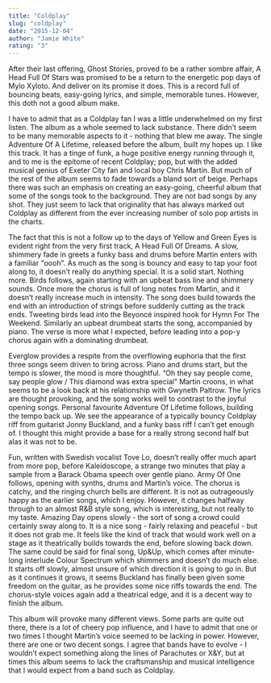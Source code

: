 ```yaml
---
title: "Coldplay"
slug: "coldplay"
date: "2015-12-04"
author: "Jamie White"
rating: "3"
---
```


After their last offering, Ghost Stories, proved to be a rather sombre affair, A Head Full Of Stars was promised to be a return to the energetic pop days of Mylo Xyloto. And deliver on its promise it does. This is a record full of bouncing beats, easy-going lyrics, and simple, memorable tunes. However, this doth not a good album make.

I have to admit that as a Coldplay fan I was a little underwhelmed on my first listen. The album as a whole seemed to lack substance. There didn’t seem to be many memorable aspects to it - nothing that blew me away. The single Adventure Of A Lifetime, released before the album, built my hopes up. I like this track. It has a tinge of funk, a huge positive energy running through it, and to me is the epitome of recent Coldplay; pop, but with the added musical genius of Exeter City fan and local boy Chris Martin. But much of the rest of the album seems to fade towards a bland sort of beige. Perhaps there was such an emphasis on creating an easy-going, cheerful album that some of the songs took to the background. They are not bad songs by any shot. They just seem to lack that originality that has always marked out Coldplay as different from the ever increasing number of solo pop artists in the charts.

The fact that this is not a follow up to the days of Yellow and Green Eyes is evident right from the very first track, A Head Full Of Dreams. A slow, shimmery fade in greets a funky bass and drums before Martin enters with a familiar "oooh". As much as the song is bouncy and easy to tap your foot along to, it doesn’t really do anything special. It is a solid start. Nothing more. Birds follows, again starting with an upbeat bass line and shimmery sounds. Once more the chorus is full of long notes from Martin, and it doesn’t really increase much in intensity. The song does build towards the end with an introduction of strings before suddenly cutting as the track ends. Tweeting birds lead into the Beyoncé inspired hook for Hymn For The Weekend. Similarly an upbeat drumbeat starts the song, accompanied by piano. The verse is more what I expected, before leading into a pop-y chorus again with a dominating drumbeat.

Everglow provides a respite from the overflowing euphoria that the first three songs seem driven to bring across. Piano and drums start, but the tempo is slower, the mood is more thoughtful. “Oh they say people come, say people glow / This diamond was extra special” Martin croons, in what seems to be a look back at his relationship with Gwyneth Paltrow. The lyrics are thought provoking, and the song works well to contrast to the joyful opening songs. Personal favourite Adventure Of Lifetime follows, building the tempo back up. We see the appearance of a typically bouncy Coldplay riff from guitarist Jonny Buckland, and a funky bass riff I can’t get enough of. I thought this might provide a base for a really strong second half but alas it was not to be.

Fun, written with Swedish vocalist Tove Lo, doesn’t really offer much apart from more pop, before Kaleidoscope, a strange two minutes that play a sample from a Barack Obama speech over gentle piano. Army Of One follows, opening with synths, drums and Martin’s voice. The chorus is catchy, and the ringing church bells are different. It is not as outrageously happy as the earlier songs, which I enjoy. However, it changes halfway through to an almost R&B style song, which is interesting, but not really to my taste. Amazing Day opens slowly - the sort of song a crowd could certainly sway along to. It is a nice song - fairly relaxing and peaceful - but it does not grab me. It feels like the kind of track that would work well on a stage as it theatrically builds towards the end, before slowing back down. The same could be said for final song, Up&Up, which comes after minute-long interlude Colour Spectrum which shimmers and doesn’t do much else. It starts off slowly, almost unsure of which direction it is going to go in. But as it continues it grows, it seems Buckland has finally been given some freedom on the guitar, as he provides some nice riffs towards the end. The chorus-style voices again add a theatrical edge, and it is a decent way to finish the album.

This album will provoke many different views. Some parts are quite out there, there is a lot of cheery pop influence, and I have to admit that one or two times I thought Martin’s voice seemed to be lacking in power. However, there are one or two decent songs. I agree that bands have to evolve - I wouldn’t expect something along the lines of Parachutes or X&Y, but at times this album seems to lack the craftsmanship and musical intelligence that I would expect from a band such as Coldplay.
